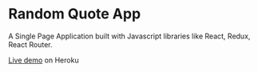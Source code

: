 # Random Quote App
A Single Page Application built with Javascript libraries like React, Redux, React Router.

[Live demo](https://random-quote-41307.herokuapp.com) on Heroku
